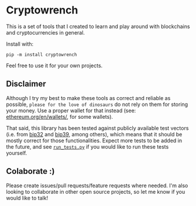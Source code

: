 # Cryptowrench

This is a set of tools that I created to learn and play around with blockchains and cryptocurrencies in general.

Install with:
```
pip -m install cryptowrench
```

Feel free to use it for your own projects.

## Disclaimer
Although I try my best to make these tools as correct and reliable as possible, `please for the love of dinosaurs` do not rely on them for storing your money. Use a proper wallet for that instead (see: [ethereum.org/en/wallets/](https://ethereum.org/en/wallets), for some wallets).

That said, this library has been tested against publicly available test vectors (i.e. from [bip32](https://github.com/bitcoin/bips/blob/master/bip-0032.mediawiki#Test_Vectors) and [bip39](https://github.com/bitcoin/bips/blob/master/bip-0039.mediawiki#Test_vectors), among others), which means that it should be mostly correct for those functionalities. Expect more tests to be added in the future, and see [`run_tests.py`](https://github.com/omirete/cryptowrench/blob/master/run_tests.py) if you would like to run these tests yourself.

## Colaborate :)
Please create issues/pull requests/feature requests where needed. I'm also looking to collaborate in other open source projects, so let me know if you would like to talk!
